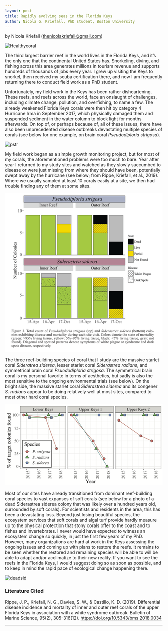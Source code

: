 ```yaml
---
layout: post
title: Rapidly evolving seas in the Florida Keys
author: Nicola G. Kriefall, PhD student, Boston University
---
```

by Nicola Kriefall (thenicolakriefall@gmail.com)

![Healthycoral](../img/RTfishandfav.JPG)

The third largest barrier reef in the world lives in the Florida Keys, and it’s the only one that the continental United States has. Snorkeling, diving, and fishing across this area generates millions in tourism revenue and supports hundreds of thousands of jobs every year. I grew up visiting the Keys to snorkel, then received my scuba certification there, and now I am frequently returning there to conduct field work as a PhD student. 

Unfortunately, my field work in the Keys has been rather disheartening. These reefs, and reefs across the world, face an onslaught of challenges, including climate change, pollution, and overfishing, to name a few. The already weakened Florida Keys corals were then hit by category 4 Hurricane Irma in September 2017, which physically damaged them and suspended sediment in the water column to block light for months afterwards. On top of, or perhaps because of, all of these issues, there have also been unprecedented disease outbreaks devastating multiple species of corals (see below for one example, on brain coral _Pseudodiploria strigosa_). 

![pstr](../img/pstr.JPG)

My field work began as a simple growth monitoring project, but for most of my corals, the aforementioned problems were too much to bare. Year after year I returned to my study sites and watched as they slowly succumbed to disease or were just missing from where they should have been, potentially swept away by the hurricane (see below; from Rippe, Kriefall, et al., 2019). Where we usually sampled at least 10 corals easily at a site, we then had trouble finding any of them at some sites. 

![fig3](../img/fig3.png)

The three reef-building species of coral that I study are the massive starlet coral _Sideratrea siderea_, lesser starlet coral _Siderastrea radians_, and symmetrical brain coral _Psuedodiploria strigosa_. The symmetrical brain coral is my personal favorite in terms of aesthetics, but sadly is also the most sensitive to the ongoing environmental trials (see below). On the bright side, the massive starlet coral _Siderastrea siderea_ and its congener _S. radians_ appear to be doing relatively well at most sites, compared to most other hard coral species.  

![samplefig](../img/samplefig.png)

Most of our sites have already transitioned from dominant reef-building coral species to vast expanses of soft corals (see below for a photo of a dead Siderastrea siderea colony that was likely over a hundred years old, surrounded by soft corals). For scientists and residents in the area, this has been a devastating loss. Beyond just losing beautiful species, the ecosystem services that soft corals and algal turf provide hardly measure up to the physical protection that stony corals offer to the coast and to fishes and invertebrates. I never would have expected to witness an ecosystem change so quickly, in just the first few years of my PhD. However, many organizations are hard at work in the Keys assessing the ongoing issues and coming up with plans to restore the reefs. It remains to be seen whether the restored and remaining species will be able to will be able to adapt and/or acclimatize to their new reality. If you want to see the reefs in the Florida Keys, I would suggest doing so as soon as possible, and to keep in mind the rapid pace of ecological change happening there. 

![deadsid](../img/Hannah2.JPG)

### Literature Cited

Rippe, J. P., Kriefall, N. G., Davies, S. W., & Castillo, K. D. (2019). Differential disease incidence and mortality of inner and outer reef corals of the upper Florida Keys in association with a white syndrome outbreak. Bulletin of Marine Science, 95(2), 305-316(12). https://doi.org/10.5343/bms.2018.0034

-----------------------
